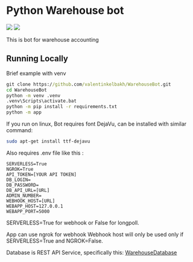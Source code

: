 # Python Warehouse bot

![](https://img.shields.io/badge/python-v3.10-informational) ![](https://img.shields.io/badge/aiogram-v2.25.1-informational)


This is bot for warehouse accounting

## Running Locally

Brief example with venv
```cmd
git clone https://github.com/valentinkelbakh/WarehouseBot.git
cd WarehouseBot
python -m venv .venv
.venv\Scripts\activate.bat
python -m pip install -r requirements.txt
python -m app
```

If you run on linux, Bot requires font DejaVu, can be installed with similar command:
```bash
sudo apt-get install ttf-dejavu
```

Also requires .env file like this :
```
SERVERLESS=True
NGROK=True
API_TOKEN=[YOUR API TOKEN]
DB_LOGIN=
DB_PASSWORD=
DB_API_URL=[URL]
ADMIN_NUMBER=
WEBHOOK_HOST=[URL]
WEBAPP_HOST=127.0.0.1
WEBAPP_PORT=5000
```
SERVERLESS=True for webhook or False for longpoll.

App can use ngrok for webhook
Webhook host will only be used only if SERVERLESS=True and NGROK=False.

Database is REST API Service, specifically this:
[WarehouseDatabase](https://github.com/valentinkelbakh/WarehouseDatabase "WarehouseDatabase")
